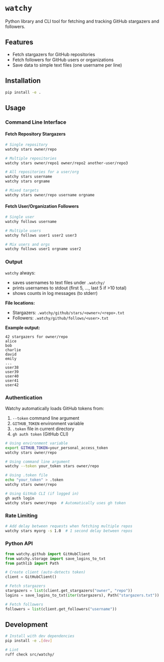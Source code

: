 # `watchy`

Python library and CLI tool for fetching and tracking GitHub stargazers and followers.

## Features

- Fetch stargazers for GitHub repositories
- Fetch followers for GitHub users or organizations
- Save data to simple text files (one username per line)

## Installation

```bash
pip install -e .
```

## Usage

### Command Line Interface

#### Fetch Repository Stargazers

```bash
# Single repository
watchy stars owner/repo

# Multiple repositories
watchy stars owner/repo1 owner/repo2 another-user/repo3

# All repositories for a user/org
watchy stars username
watchy stars orgname

# Mixed targets
watchy stars owner/repo username orgname
```

#### Fetch User/Organization Followers

```bash
# Single user
watchy follows username

# Multiple users
watchy follows user1 user2 user3

# Mix users and orgs
watchy follows user1 orgname user2
```

### Output

`watchy` always:
- saves usernames to text files under `.watchy/`
- prints usernames to stdout (first 5, ..., last 5 if >10 total)
- shows counts in log messages (to stderr)

**File locations:**
- Stargazers: `.watchy/github/stars/<owner>/<repo>.txt`
- Followers: `.watchy/github/follows/<user>.txt`

**Example output:**
```
42 stargazers for owner/repo
alice
bob
charlie
david
emily
...
user38
user39
user40
user41
user42
```

### Authentication

Watchy automatically loads GitHub tokens from:

1. `--token` command line argument
2. `GITHUB_TOKEN` environment variable
3. `.token` file in current directory
4. `gh auth token` (GitHub CLI)

```bash
# Using environment variable
export GITHUB_TOKEN=your_personal_access_token
watchy stars owner/repo

# Using command line argument
watchy --token your_token stars owner/repo

# Using .token file
echo "your_token" > .token
watchy stars owner/repo

# Using GitHub CLI (if logged in)
gh auth login
watchy stars owner/repo  # Automatically uses gh token
```

### Rate Limiting

```bash
# Add delay between requests when fetching multiple repos
watchy stars myorg -s 1.0  # 1 second delay between repos
```

### Python API

```python
from watchy.github import GitHubClient
from watchy.storage import save_logins_to_txt
from pathlib import Path

# Create client (auto-detects token)
client = GitHubClient()

# Fetch stargazers
stargazers = list(client.get_stargazers("owner", "repo"))
logins = save_logins_to_txt(iter(stargazers), Path("stargazers.txt"))

# Fetch followers
followers = list(client.get_followers("username"))
```

## Development

```bash
# Install with dev dependencies
pip install -e .[dev]

# Lint
ruff check src/watchy/
```
